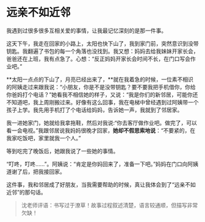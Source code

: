 # 远亲不如近邻 #

我遇到过很多很多互相关爱的事情，让我最记忆深刻的是那一件事。

这天下午，我走在回家的小路上，太阳也快下山了，我到家门前，突然意识到没带钥匙。我翻遍了书包的每一个角落也没找到。我又想：妈妈去给我妹妹开家长会，爸爸还在上班，我有点急了。心想：“反正妈妈开家长会时间不长，在门口写会作业吧。”

**太阳一点点的下山了，月亮已经出来了，**就在我着急的时候，一位素不相识的阿姨走过来跟我说：“小朋友，你是不是没带钥匙？要不要我把手机借你，你给你爸妈打个电话？”她看我不相信她的样子，又说：“我是你们的新邻居，可能你还不知道吧，我上周刚搬过来。好像有这么回事，我在电梯中曾经遇到过阿姨带一个孩子上学。我先用手机打了个电话给妈妈，告诉她一声，我就到了邻居家。

我一进她家门，她就给我拿拖鞋，然后对我说:“你去客厅做作业吧。做完了，可以看一会电视。”我跟邻居说我妈妈很晚才回家，**她却不假思索地说**：“不要紧的，在我家吃饭吧，家里就我一个人。”

等到吃完了晚饭后，她跟我说了一些她的事情。

“叮咚，叮咚……”。阿姨说：“肯定是你妈回来了，准备一下吧。”妈妈在门口向阿姨道谢了后，把我接回家。

这件事，我和邻居成了好朋友，当我需要帮助的时候，真让我体会到了“远亲不如近邻”的那句话。

> 沈老师评语：书写过于潦草！故事过程叙述清楚，语言较通顺，但描写非常欠缺！
